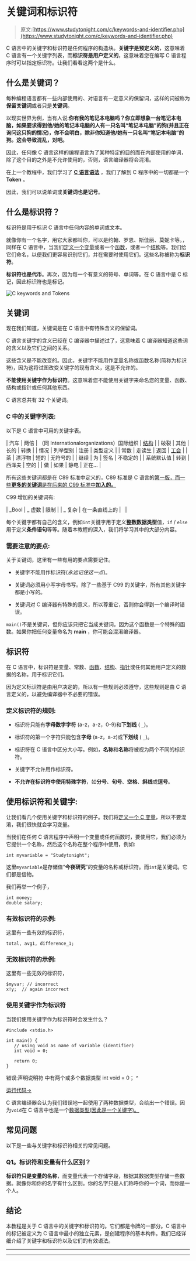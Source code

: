 # 关键词和标识符

> 原文:[https://www.studytonight.com/c/keywords-and-identifier.php](https://www.studytonight.com/c/keywords-and-identifier.php)

C 语言中的关键字和标识符是任何程序的构造块。**关键字是预定义的**，这意味着 C 语言有一个关键字列表，而**标识符是用户定义的**，这意味着您在编写 C 语言程序时可以指定标识符。让我们看看这两个是什么。

## 什么是关键词？

每种编程语言都有一些内部使用的、对语言有一定意义的保留词，这样的词被称为**保留关键词**或者只是**关键词**。

以现实世界为例，当有人说:**你有我的笔记本电脑吗？**你立即想象一台笔记本电脑，如果要求得到他/她的笔记本电脑的人有一只名叫“笔记本电脑”的**狗(并且正在询问这只狗的情况)，你不会明白，除非你知道他/她有一只名叫“笔记本电脑”的狗。这会导致混乱，对吧。**

因此，任何像 C 语言这样的编程语言为了某种特定的目的而在内部使用的单词，除了这个目的之外是不允许使用的，否则，语言编译器将会混淆。

在上一个教程中，我们学习了 **[C 语言语法](https://www.studytonight.com/c/c-syntax.php)** ，我们了解到 C 程序中的一切都是一个 **Token** 。

因此，我们可以说单词或**关键词也是记号**。

## 什么是标识符？

标识符是用于标识 C 语言中任何内容的单词或文本。

就像你有一个名字，用它大家都叫你，可以是约翰、罗恩、斯佳丽、莫妮卡等。，同样在 C 语言中，当我们[定义一个变量](http://www.studytonight.com/c/variables-in-c.php)或者一个[函数](https://www.studytonight.com/c/user-defined-functions-in-c.php)，或者一个[结构](https://www.studytonight.com/c/structures-in-c.php)等。我们给它们命名，以便我们更容易识别它们，并在需要时使用它们。这些名称被称为**标识符**。

**标识符也是代币**。再次，因为每一个有意义的符号、单词等。在 C 语言中是 C 标记，因此标识符也是标记。

![C keywords and Tokens](../Images/82bb26344d35f585739a816543241da5.png)

## 关键词

现在我们知道，关键词是在 C 语言中有特殊含义的保留词。

C 语言关键字的含义已经在 C 编译器中描述过了，这意味着 C 编译器知道这些词的含义以及它们之间的关系。

这些含义是不能改变的。因此，关键字不能用作[变量](https://www.studytonight.com/c/variables-in-c.php)名称或函数名称(简称为标识符)，因为这将试图改变关键字的现有含义，这是不允许的。

**不能使用关键字作为标识符**。这意味着您不能使用关键字来命名您的变量、函数、结构或指针或任何其他东西。

C 语言总共有 32 个关键词。

### C 中的关键字列表:

以下是 C 语言中可用的关键字表。

| 汽车 | 两倍 | （同 Internationalorganizations）国际组织 | [结构](https://www.studytonight.com/c/structures-in-c.php) |
| 破裂 | 其他 | 长的 | 转换 |
| 情况 | 列举型别 | 注册 | 类型定义 |
| 常数 | 走读生 | 返回 | [工会](https://www.studytonight.com/c/unions-in-c.php) |
| 茶 | 漂浮物 | 短的 | 无符号的 |
| 继续 | 为 | 签名 | 不稳定的 |
| 系统默认值 | 转到 | 西泽夫 | 空的 |
| 做 | 如果 | 静电 | 正在… |

所有这些关键词都是在 C89 标准中定义的，C89 标准是 C 语言的[第一版，而一些**更多的关键词**是在后来的 C99 标准中**加入的。**](https://www.studytonight.com/c/overview-of-c.php)

C99 增加的关键词有:

| _Bool | _ 虚数 | 限制 |
| _ 复杂 | 在一条直线上的 |   |

每个关键字都有自己的含义，例如`int`关键字用于定义**整数数据类型**值，`if` / `else`用于定义**条件语句**等等。随着本教程的深入，我们将学习其中的大部分内容。

### 需要注意的要点:

关于关键词，这里有一些有用的要点需要记住。

*   关键字不能用作标识符(*永远记住这一点*)。

*   关键词必须用小写字母书写。除了一些基于 C99 的关键字，所有其他关键字都是小写的。

*   关键词对 C 编译器有特殊的意义，所以尊重它，否则你会得到一个编译时错误。

`main()`不是关键词，但你应该只把它当成关键词。因为这个函数是一个特殊的函数。如果你把任何变量命名为 **main** ，你可能会混淆编译器。

## 标识符

在 C 语言中，标识符是变量、常数、[函数](https://www.studytonight.com/c/user-defined-functions-in-c.php)、[结构](https://www.studytonight.com/c/structures-in-c.php)、[指针](https://www.studytonight.com/c/pointers-in-c.php)或任何其他用户定义的数据的名称，用于标识它们。

因为定义标识符是由用户决定的，所以有一些规则必须遵守，这些规则是由 C 语言定义的，以避免编译器中不必要的错误。

### 定义标识符的规则:

*   标识符只能有**字母数字字符** (a-z，a-z，0-9)和**下划线** ( `_`)。

*   标识符的第一个字符只能包含**字母** (a-z，a-z)或**下划线** ( `_`)。

*   标识符在 C 语言中区分大小写。例如，**名称**和**名称**将被视为两个不同的标识符。

*   关键字不允许用作标识符。

*   **不允许在标识符中使用特殊字符**，如**分号**、**句号**、**空格**、**斜线**或**逗号**。

## 使用标识符和关键字:

让我们看几个使用关键字和标识符的例子。我们将[定义一个 C 变量](https://www.studytonight.com/c/variables-in-c.php)，所以不要混淆，我们很快就会学习变量。

当我们在任何 C 语言程序中声明一个变量或任何函数时，要使用它，我们必须为它提供一个名称，然后这个名称在整个程序中使用，例如:

```
int myvariable = "Studytonight";
```

这里`myvariable`是存储值“**今夜研究**”的变量的名称或标识符。而`int`是关键词。它们都是信物。

我们再举一个例子，

```
int money;
double salary;
```

### 有效标识符的示例:

这里有一些有效的标识符，

```
total, avg1, difference_1;
```

### 无效标识符的示例:

这里有一些无效的标识符，

```
$myvar; // incorrect
x!y;  // again incorrect
```

### 使用关键字作为标识符

当我们使用关键字作为标识符时会发生什么？

```
#include <stdio.h>

int main() {
   // using void as name of variable (identifier)
   int void = 0;

   return 0;
}
```

错误:声明说明符
中有两个或多个数据类型 int void = 0；
^

[运行代码→](https://www.studytonight.com/code/playground/c/?id=R9EMul)

C 语言编译器会认为我们错误地一起使用了两种数据类型，会给出一个错误。因为`void`在 C 语言中也是一个[数据类型(因此是一个关键字)。](https://www.studytonight.com/c/datatype-in-c.php)

## 常见问题

以下是一些与关键字和标识符相关的常见问题。

### Q1。标识符和变量有什么区别？

**标识符只是变量的名称**，而变量代表一个存储字段，根据其数据类型存储一些数据。就像你和你的名字有什么区别。你的名字只是人们称呼你的一个词，而你是一个人。

## 结论

本教程是关于 C 语言中的关键字和标识符的。它们都是令牌的一部分。C 语言中的标记被定义为 C 语言中最小的独立元素，是创建程序的基本构件。我们已经详细介绍了关键字和标识符以及它们的有效语法。

* * *

* * *